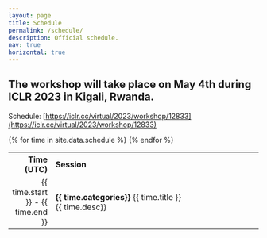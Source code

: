```yaml
---
layout: page
title: Schedule
permalink: /schedule/
description: Official schedule.
nav: true
horizontal: true
---
```


## The workshop will take place on May 4th during ICLR 2023 in Kigali, Rwanda.

Schedule: [https://iclr.cc/virtual/2023/workshop/12833](https://iclr.cc/virtual/2023/workshop/12833)

<table style="width:100%">
        <tr>
        <th style="text-align:right; width:15%">Time (UTC)</th>
        <th style="text-align:left; width: 85%">Session</th>
        </tr>
    {% for time in site.data.schedule %}
        <tr>
        <td style="text-align:right">{{ time.start }} - {{ time.end }} </td>
        <td style="text-align:left"><strong>{{ time.categories}}</strong> {{ time.title }}<br/>{{ time.desc}}</td>
        </tr>
    {% endfor %}
</table>
